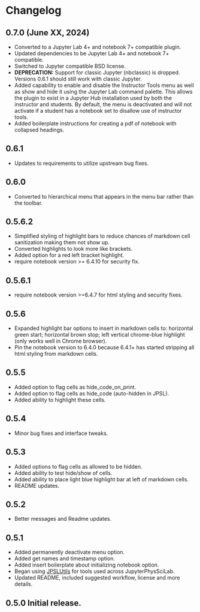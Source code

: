 # Changelog

<!-- <START NEW CHANGELOG ENTRY> -->
## 0.7.0 (June XX, 2024)
* Converted to a Jupyter Lab 4+ and notebook 7+ compatible plugin.
* Updated dependencies to be Jupyter Lab 4+ and notebook 7+ compatible.
* Switched to Jupyter compatible BSD license.
* **DEPRECATION:** Support for classic Jupyter (nbclassic) is dropped. 
  Versions 0.6.1 should still work with classic Jupyter.
* Added capability to enable and disable the Instructor Tools menu as well 
  as show and hide it using the Jupyter Lab command palette. This allows the 
  plugin to exist in a Jupyter Hub 
  installation used by both the instructor and students. By default, the menu 
  is deactivated and will not activate if a student has a notebook set to 
  disallow use of instructor tools.
* Added boilerplate instructions for creating a pdf of notebook with 
  collapsed headings.

<!-- <END NEW CHANGELOG ENTRY> -->
 ## 0.6.1
* Updates to requirements to utilize upstream bug fixes.
 ## 0.6.0
* Converted to hierarchical menu that appears in the menu bar rather 
  than the toolbar.
## 0.5.6.2
* Simplified styling of highlight bars to reduce chances of markdown 
  cell sanitization making them not show up.
* Converted highlights to look more like brackets.
* Added option for a red left bracket highlight.
* require notebook version >= 6.4.10 for security fix.
## 0.5.6.1 
* require notebook version >=6.4.7 for html styling and security 
    fixes.
## 0.5.6
* Expanded highlight bar options to insert in markdown cells to: 
  horizontal green start; horizontal brown stop; left vertical 
  chrome-blue highlight (only works well in Chrome browser).
* Pin the notebook version to 6.4.0 because 6.4.1+ has started 
  stripping all html styling from markdown cells.
## 0.5.5
* Added option to flag cells as hide_code_on_print.
* Added option to flag cells as hide_code (auto-hidden in
JPSL).
* Added ability to highlight these cells.
## 0.5.4 
* Minor bug fixes and interface tweaks.
## 0.5.3 
* Added options to flag cells as allowed to be hidden.
* Added ability to test hide/show of cells.
* Added ability to place light blue highlight bar at left of markdown 
  cells.
* README updates.
## 0.5.2
* Better messages and Readme updates.
## 0.5.1
* Added permanently deactivate menu option.
* Added get names and timestamp option.
* Added insert boilerplate about initializing notebook option.
* Began using
  [JPSLUtils](https://github.com/JupyterPhysSciLab/JPSLUtils)
  for tools used across JupyterPhysSciLab.
* Updated README, included suggested workflow, license and more details.
## 0.5.0 Initial release.